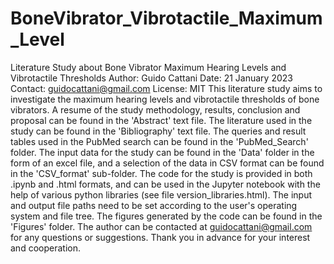 # BoneVibrator_Vibrotactile_Maximum_Level
Literature Study about Bone Vibrator Maximum Hearing Levels and Vibrotactile Thresholds
Author: Guido Cattani
Date: 21 January 2023
Contact: guidocattani@gmail.com
License: MIT
This literature study aims to investigate the maximum hearing levels and vibrotactile thresholds of bone vibrators. 
A resume of the study methodology, results, conclusion and proposal can be found in the 'Abstract' text file. 
The literature used in the study can be found in the 'Bibliography' text file. 
The queries and result tables used in the PubMed search can be found in the 'PubMed_Search' folder. 
The input data for the study can be found in the 'Data' folder in the form of an excel file, 
and a selection of the data in CSV format can be found in the 'CSV_format' sub-folder. 
The code for the study is provided in both .ipynb and .html formats, and can be used in the Jupyter notebook with the help of various python libraries 
(see file version_libraries.html). The input and output file paths need to be set according to the user's operating system and file tree. 
The figures generated by the code can be found in the 'Figures' folder. 
The author can be contacted at guidocattani@gmail.com for any questions or suggestions.
Thank you in advance for your interest and cooperation.
  
